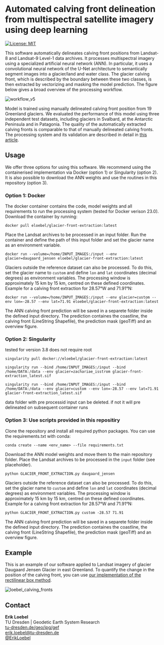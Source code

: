 # Automated calving front delineation from multispectral satellite imagery using deep learning

[![License: MIT](https://img.shields.io/badge/License-MIT-yellow.svg)](https://opensource.org/licenses/MIT)

This software automatically delineates calving front positions from Landsat-8 and Landsat-9 Level-1 data archives. It processes multispectral imagery using a specialized artificial neural network (ANN). In particular, it uses a convolutional neural network of the U-Net architecture to semantically segment images into a glacier/land and water class. The glacier calving front, which is described by the boundary between these two classes, is then extracted by vectorizing and masking the model prediction. The figure below gives a broad overview of the processing workflow.

![workflow_v5](https://user-images.githubusercontent.com/68990782/225638941-61c5c4ca-3319-4894-92aa-f81d853dbf15.png)

Model is trained using manually delineated calving front position from 19 Greenland glaciers. We evaluated the performance of this model using three independent test datasets, including glaciers in Svalbard, at the Antarctic Peninsula and in Patagonia. The quality of the automatically extracted calving fronts is comparable to that of manually delineated calving fronts. The processing system and its validation are described in detail in [this article](https://doi.org/10.1109/TGRS.2022.3208454).

## Usage
We offer three options for using this software. We recommend using the containerised implementation via Docker (option 1) or Singularity (option 2). It is also possible to download the ANN weights and use the routines in this repository (option 3).
### Option 1: Docker
The docker container contains the code, model weights and all requirements to run the processing system (tested for Docker verison 23.0). Download the container by running:
```
docker pull eloebel/glacier-front-extraction:latest
```
Place the Landsat archives to be processed in an input folder. Run the container and define the path of this input folder and set the glacier name as an environment variable.

```
docker run --volume=/home/INPUT_IMAGES:/input --env glacier=daugaard_jensen eloebel/glacier-front-extraction:latest
```
Glaciers outside the reference dataset can also be processed. To do this, set the glacier name to `custom` and define `lon` and `lat` coordinates (decimal degrees) as environment variables. The processing window is approximately 15 km by 15 km, centred on these defined coordinates. Example for a calving front extraction for 28.57°W and 71.91°N:
```
docker run --volume=/home/INPUT_IMAGES:/input --env glacier=custom --env lon=-28.57 --env lat=71.91 eloebel/glacier-front-extraction:latest
```
The ANN calving front prediction will be saved in a separete folder inside the defined input directory. The prediction containes the coastline, the calving front (LineString Shapefile), the prediction mask (geoTiff) and an overview figure.

### Option 2: Singularity
tested for version 3.8
does not require root
```
singularity pull docker://eloebel/glacier-front-extraction:latest
```
```
singularity run --bind /home/INPUT_IMAGES:/input --bind /home/DATA:/data --env glacier=zachariae_isstrom glacier-front-extraction_latest.sif
```
```
singularity run --bind /home/INPUT_IMAGES:/input --bind /home/DATA:/data --env glacier=custom --env lon=-28.57 --env lat=71.91 glacier-front-extraction_latest.sif
```
data folder with pre processid input can be deleted. if not it will pre delineated on subsequent container runs
### Option 3: Use scripts provided in this repositiry
Clone the repository and install all required python packages. You can use the requirements.txt with conda:
```
conda create --name <env_name> --file requirements.txt
```
Download the ANN model weights and move them to the main repository folder. Place the Landsat archives to be processed in the `input` folder (see placeholder).

```
python GLACIER_FRONT_EXTRACTION.py daugaard_jensen
```
Glaciers outside the reference dataset can also be processed. To do this, set the glacier name to `custom` and define `lon` and `lat` coordinates (decimal degrees) as environment variables. The processing window is approximately 15 km by 15 km, centred on these defined coordinates. Example for a calving front extraction for 28.57°W and 71.91°N:
```
python GLACIER_FRONT_EXTRACTION.py custom -28.57 71.91
```
The ANN calving front prediction will be saved in a separete folder inside the defined input directory. The prediction containes the coastline, the calving front (LineString Shapefile), the prediction mask (geoTiff) and an overview figure.

## Example
This is an example of our software applied to Landsat imagery of glacier Daugaard Jensen Glacier in east Greenland.
To quantify the change in the position of the calving front, you can use [our implementation of the rectilinear box method](https://github.com/eloebel/rectilinear-box-method).

![loebel_calving_fronts](https://user-images.githubusercontent.com/68990782/225654755-5d85399f-11a8-40a3-b217-dfc1cc002a63.gif)

## Contact
**Erik Loebel**  
TU Dresden | Geodetic Earth System Research   
[tu-dresden.de/geo/ipg/gef](https://tu-dresden.de/bu/umwelt/geo/ipg/gef)  
[erik.loebel@tu-dresden.de](mailto:erik.Loebel@tu-dresden.de)  
[@ErikLoebel](https://twitter.com/erikloebel)  
